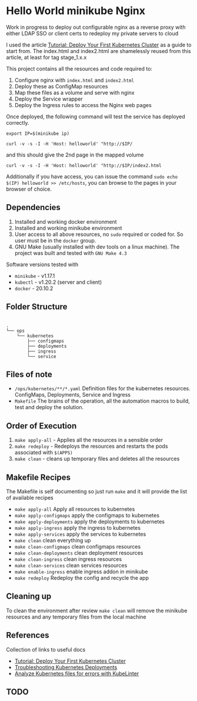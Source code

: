 # Hello World minikube Nginx

Work in progress to deploy out configurable nginx as a reverse proxy with either LDAP SSO or client certs to redeploy my private servers to cloud

I used the article [Tutorial: Deploy Your First Kubernetes Cluster](https://www.appvia.io/blog/tutorial-deploy-kubernetes-cluster "Tutorial: Deploy Your First Kubernetes Cluster") as a guide to start from. The index.html and index2.html are shamelessly reused from this article, at least for tag stage_1.x.x

This project contains all the resources and code required to:

1. Configure nginx with `index.html` and `index2.html`
2. Deploy these as ConfigMap resources
3. Map these files as a volume and serve with nginx
4. Deploy the Service wrapper
5. Deploy the Ingress rules to access the Nginx web pages

Once deployed, the following command will test the service has deployed correctly.

`export IP=$(minikube ip)`

`curl -v -s -I -H 'Host: helloworld' "http://$IP/`

and this should give the 2nd page in the mapped volume

`curl -v -s -I -H 'Host: helloworld' "http://$IP/index2.html`

Additionally if you have access, you can issue the command `sudo echo $(IP) helloworld >> /etc/hosts`, you can browse to the pages in your browser of choice.

## Dependencies

1. Installed and working docker environment
2. Installed and working minikube environment
3. User access to all above resources, no `sudo` required or coded for. So user must be in the `docker` group.
4. GNU Make (usually installed with dev tools on a linux machine). The project was built and tested with `GNU Make 4.3`

Software versions tested with

- `minikube` - v1.17.1
- `kubectl` - v1.20.2 (server and client)
- `docker` - 20.10.2

## Folder Structure

```text

.
└── ops
    └── kubernetes
        ├── configmaps
        ├── deployments
        ├── ingress
        └── service

```

## Files of note

- `/ops/kubernetes/**/*.yaml` Definition files for the kubernetes resources. ConfigMaps, Deployments, Service and Ingress
- `Makefile` The brains of the operation, all the automation macros to build, test and deploy the solution.

## Order of Execution

1. `make apply-all` - Applies all the resources in a sensible order
2. `make redeploy` - Redeploys the resources and restarts the pods associated with `$(APPS)`
3. `make clean` - cleans up temporary files and deletes all the resources

## Makefile Recipes

The Makefile is self documenting so just run `make` and it will provide the list of available recipes

- `make apply-all` Apply all resources to kubernetes
- `make apply-configmaps` apply the configmaps to kubernetes
- `make apply-deployments` apply the deployments to kubernetes
- `make apply-ingress` apply the ingress to kubernetes
- `make apply-services` apply the services to kubernetes
- `make clean` clean everything up
- `make clean-configmaps` clean configmaps resources
- `make clean-deployments` clean deployment resources
- `make clean-ingress` clean ingress resources
- `make clean-services` clean services resources
- `make enable-ingress` enable ingress addon in minikube
- `make redeploy` Redeploy the config and recycle the app

## Cleaning up

To clean the environment after review `make clean` will remove the minikube resources and any temporary files from the local machine

## References

Collection of links to useful docs

- [Tutorial: Deploy Your First Kubernetes Cluster](https://www.appvia.io/blog/tutorial-deploy-kubernetes-cluster "Tutorial: Deploy Your First Kubernetes Cluster")
- [Troubleshooting Kubernetes Deployments](https://learnk8s.io/troubleshooting-deployments "Troubleshooting Kubernetes Deployments")
- [Analyze Kubernetes files for errors with KubeLinter](https://opensource.com/article/21/1/kubelinter "Analyze Kubernetes files for errors with KubeLinter")

## TODO
